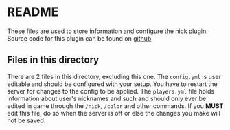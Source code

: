 # README

These files are used to store information and configure the nick plugin
Source code for this plugin can be found on [github](https://github.com/DusterTheFirst/nick)

## Files in this directory

There are 2 files in this directory, excluding this one. The `config.yml` is user editable and should be configured with your setup.
You have to restart the server for changes to the config to be applied. The `players.yml` file holds information about user's nicknames and such
and should only ever be edited in game through the `/nick`, `/color` and other commands. If you **MUST** edit this file, do so when the server is off or else
the changes you make will not be saved.

